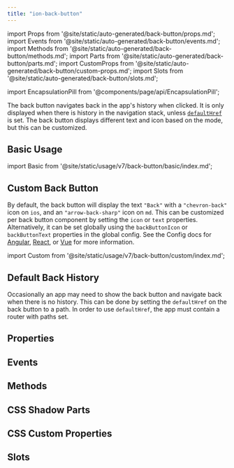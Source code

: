 ```yaml
---
title: "ion-back-button"
---
```

import Props from '@site/static/auto-generated/back-button/props.md';
import Events from '@site/static/auto-generated/back-button/events.md';
import Methods from '@site/static/auto-generated/back-button/methods.md';
import Parts from '@site/static/auto-generated/back-button/parts.md';
import CustomProps from '@site/static/auto-generated/back-button/custom-props.md';
import Slots from '@site/static/auto-generated/back-button/slots.md';

<head>
  <title>Back Button | ion-back-button: Custom Menu Icon for Applications</title>
  <meta name="description" content="The ion-back-button is a custom menu icon for Android, iOS, and Progressive Web Apps. Use Ionic Framework components to easily build applications." />
</head>

import EncapsulationPill from '@components/page/api/EncapsulationPill';

<EncapsulationPill type="shadow" />


The back button navigates back in the app's history when clicked. It is only displayed when there is history in the navigation stack, unless [`defaultHref`](#default-back-history) is set. The back button displays different text and icon based on the mode, but this can be customized.

## Basic Usage

import Basic from '@site/static/usage/v7/back-button/basic/index.md';

<Basic />

## Custom Back Button

By default, the back button will display the text `"Back"` with a `"chevron-back"` icon on `ios`, and an `"arrow-back-sharp"` icon on `md`. This can be customized per back button component by setting the `icon` or `text` properties. Alternatively, it can be set globally using the `backButtonIcon` or `backButtonText` properties in the global config. See the Config docs for [Angular](/docs/angular/config), [React](/docs/react/config), or [Vue](/docs/vue/config) for more information.

import Custom from '@site/static/usage/v7/back-button/custom/index.md';

<Custom />

## Default Back History

Occasionally an app may need to show the back button and navigate back when there is no history. This can be done by setting the `defaultHref` on the back button to a path. In order to use `defaultHref`, the app must contain a router with paths set.

## Properties
<Props />

## Events
<Events />

## Methods
<Methods />

## CSS Shadow Parts
<Parts />

## CSS Custom Properties
<CustomProps />

## Slots
<Slots />
